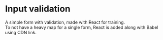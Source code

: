 # Input validation

A simple form with validation, made with React for training.  
To not have a heavy map for a single form, React is added along with Babel using CDN link.
